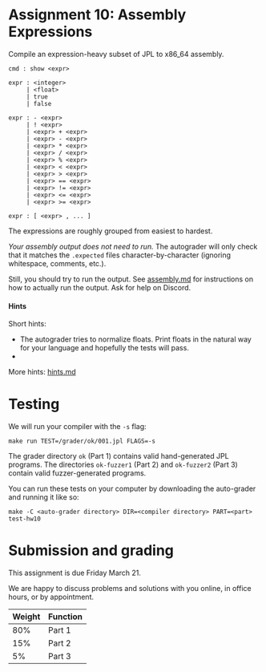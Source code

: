 Assignment 10: Assembly Expressions
===================================

Compile an expression-heavy subset of JPL to x86_64 assembly.

```
cmd : show <expr>

expr : <integer>
     | <float>
     | true
     | false

expr : - <expr>
     | ! <expr>
     | <expr> + <expr>
     | <expr> - <expr>
     | <expr> * <expr>
     | <expr> / <expr>
     | <expr> % <expr>
     | <expr> < <expr>
     | <expr> > <expr>
     | <expr> == <expr>
     | <expr> != <expr>
     | <expr> <= <expr>
     | <expr> >= <expr>

expr : [ <expr> , ... ]
```

The expressions are roughly grouped from easiest to hardest.

*Your assembly output does not need to run.* The autograder will only check that it
matches the `.expected` files character-by-character (ignoring whitespace,
comments, etc.).

Still, you should try to run the output.
See [assembly.md](../assembly.md) for instructions on how to actually run the output.
Ask for help on Discord.


#### Hints

Short hints:

* The autograder tries to normalize floats. Print floats in the natural way for
  your language and hopefully the tests will pass.
* 

More hints: [hints.md](./hints.md)


# Testing

We will run your compiler with the `-s` flag:

    make run TEST=/grader/ok/001.jpl FLAGS=-s

The grader directory `ok` (Part 1) contains valid hand-generated JPL programs.
The directories `ok-fuzzer1` (Part 2) and `ok-fuzzer2` (Part 3) contain valid
fuzzer-generated programs.

You can run these tests on your computer by downloading the
auto-grader and running it like so:

    make -C <auto-grader directory> DIR=<compiler directory> PART=<part> test-hw10


# Submission and grading

This assignment is due Friday March 21.

We are happy to discuss problems and solutions with you online, in office
hours, or by appointment.

| Weight | Function |
|--------|----------|
| 80%    | Part 1   |
| 15%    | Part 2   |
|  5%    | Part 3   |


